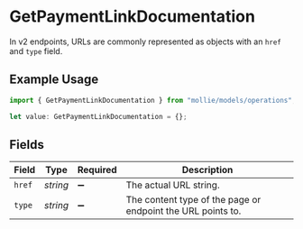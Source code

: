 # GetPaymentLinkDocumentation

In v2 endpoints, URLs are commonly represented as objects with an `href` and `type` field.

## Example Usage

```typescript
import { GetPaymentLinkDocumentation } from "mollie/models/operations";

let value: GetPaymentLinkDocumentation = {};
```

## Fields

| Field                                                       | Type                                                        | Required                                                    | Description                                                 |
| ----------------------------------------------------------- | ----------------------------------------------------------- | ----------------------------------------------------------- | ----------------------------------------------------------- |
| `href`                                                      | *string*                                                    | :heavy_minus_sign:                                          | The actual URL string.                                      |
| `type`                                                      | *string*                                                    | :heavy_minus_sign:                                          | The content type of the page or endpoint the URL points to. |